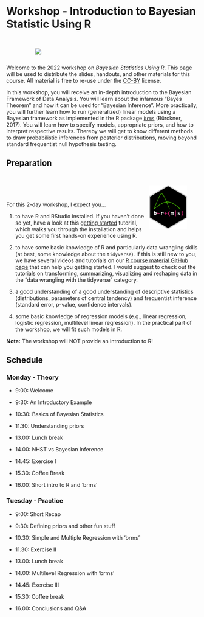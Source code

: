 Workshop - Introduction to Bayesian Statistic Using R
================

<div style="padding: 2em;">

<img src="https://upload.wikimedia.org/wikipedia/commons/a/a0/Prior%2C_Likelihood%2C_Posterior_schematic.svg" width = 400 align="right" />

</div>

Welcome to the 2022 workshop on *Bayesian Statistics Using R*. This page
will be used to distribute the slides, handouts, and other materials for
this course. All material is free to re-use under the
[CC-BY](https://github.com/masurp/workshop_bayes/blob/main/LICENSE.md)
license.

In this workshop, you will receive an in-depth introduction to the
Bayesian Framework of Data Analysis. You will learn about the infamous
“Bayes Theorem” and how it can be used for “Bayesian Inference”. More
practically, you will further learn how to run (generalized) linear
models using a Bayesian framework as implemented in the R package
[`brms`](http://paul-buerkner.github.io/brms/index.html) (Bürckner,
2017). You will learn how to specify models, appropriate priors, and how
to interpret respective results. Thereby we will get to know different
methods to draw probabilistic inferences from posterier distributions,
moving beyond standard frequentist null hypothesis testing.

## Preparation

<div style="padding: 2em;">

<img src="https://raw.githubusercontent.com/paul-buerkner/brms/master/man/figures/brms.png" width = 100 align="right" />

</div>

For this 2-day workshop, I expect you…

1.  to have R and RStudio installed. If you haven’t done so yet, have a
    look at this [getting
    started](https://github.com/ccs-amsterdam/r-course-material/blob/master/tutorials/R_basics_1_getting_started.md)
    tutorial, which walks you through the installation and helps you get
    some first hands-on experience using R.

2.  to have some basic knowledge of R and particularly data wrangling
    skills (at best, some knowledge about the `tidyverse`). If this is
    still new to you, we have several videos and tutorials on our [R
    course material GitHub
    page](https://github.com/ccs-amsterdam/r-course-material) that can
    help you getting started. I would suggest to check out the tutorials
    on transforming, summarizing, visualizing and reshaping data in the
    “data wrangling with the tidyverse” category.

3.  a good understanding of a good understanding of descriptive
    statistics (distributions, parameters of central tendency) and
    frequentist inference (standard error, p-value, confidence
    intervals).

4.  some basic knowledge of regression models (e.g., linear regression,
    logistic regression, multilevel linear regression). In the practical
    part of the workshop, we will fit such models in R.

**Note:** The workshop will NOT provide an introduction to R!

## Schedule

### Monday - Theory

-   9:00: Welcome

-   9:30: An Introductory Example

-   10:30: Basics of Bayesian Statistics

-   11.30: Understanding priors

-   13.00: Lunch break

-   14.00: NHST vs Bayesian Inference

-   14.45: Exercise I

-   15.30: Coffee Break

-   16.00: Short intro to R and ‘brms’

### Tuesday - Practice

-   9:00: Short Recap

-   9:30: Defining priors and other fun stuff

-   10.30: Simple and Multiple Regression with ‘brms’

-   11.30: Exercise II

-   13.00: Lunch break

-   14.00: Multilevel Regression with ‘brms’

-   14.45: Exercise III

-   15.30: Coffee break

-   16.00: Conclusions and Q&A
